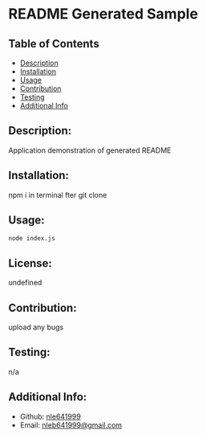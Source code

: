 # README Generated Sample

  ## Table of Contents 
  - [Description](#description)
  - [Installation](#installation)
  - [Usage](#usage)
  - [Contribution](#contribution)
  - [Testing](#testing)
  - [Additional Info](#additional-info)

  ## Description:
  Application demonstration of generated README

  ## Installation:
  npm i in terminal fter git clone

  ## Usage:
  `node index.js`

  ## License:
  undefined

  ## Contribution:
  upload any bugs 

  ## Testing:
  n/a

 ## Additional Info:
  - Github: [nle641999](https://github.com/nle641999)
  - Email: nleb641999@gmail.com 